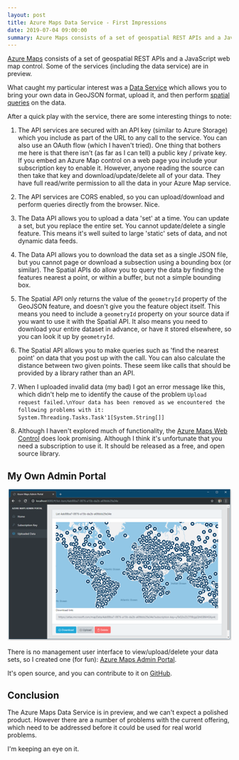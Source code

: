 ```yaml
---
layout: post
title: Azure Maps Data Service - First Impressions
date: 2019-07-04 09:00:00
summary: Azure Maps consists of a set of geospatial REST APIs and a JavaScript web map control. Some of the services (including the data service) are in preview.
---
```


[Azure Maps](https://azure.microsoft.com/en-au/services/azure-maps/) consists of
a set of geospatial REST APIs and a JavaScript web map control. Some of the
services (including the data service) are in preview.

What caught my particular interest was a
[Data Service](https://docs.microsoft.com/en-us/rest/api/maps/data) which allows
you to bring your own data in GeoJSON format, upload it, and then perform
[spatial queries](https://docs.microsoft.com/en-us/rest/api/maps/spatial) on the
data.

After a quick play with the service, there are some interesting things to note:

1. The API services are secured with an API key (similar to Azure Storage) which
   you include as part of the URL to any call to the service. You can also use
   an OAuth flow (which I haven't tried). One thing that bothers me here is that
   there isn't (as far as I can tell) a public key / private key. If you embed
   an Azure Map control on a web page you include your subscription key to
   enable it. However, anyone reading the source can then take that key and
   download/update/delete all of your data. They have full read/write permission
   to all the data in your Azure Map service.

1. The API services are CORS enabled, so you can upload/download and perform
   queries directly from the browser. Nice.

1. The Data API allows you to upload a data 'set' at a time. You can update a
   set, but you replace the entire set. You cannot update/delete a single
   feature. This means it's well suited to large 'static' sets of data, and not
   dynamic data feeds.

1. The Data API allows you to download the data set as a single JSON file, but
   you cannot page or download a subsection using a bounding box (or similar).
   The Spatial APIs do allow you to query the data by finding the features
   nearest a point, or within a buffer, but not a simple bounding box.

1. The Spatial API only returns the value of the `geometryId` property of the
   GeoJSON feature, and doesn't give you the feature object itself. This means
   you need to include a `geometryId` property on your source data if you want
   to use it with the Spatial API. It also means you need to download your
   entire dataset in advance, or have it stored elsewhere, so you can look it up
   by `geometryId`.

1. The Spatial API allows you to make queries such as 'find the nearest point'
   on data that you post up with the call. You can also calculate the distance
   between two given points. These seem like calls that should be provided by a
   library rather than an API.

1. When I uploaded invalid data (my bad) I got an error message like this, which
   didn't help me to identify the cause of the problem
   ` Upload request failed.\nYour data has been removed as we encountered the following problems with it: System.Threading.Tasks.Task'1[System.String[]] `

1. Although I haven't explored much of functionality, the
   [Azure Maps Web Control](https://azuremapscodesamples.azurewebsites.net/)
   does look promising. Although I think it's unfortunate that you need a subscription to use it.
   It should be released as a free, and open source library.

## My Own Admin Portal

![](/images/azure-maps-admin-portal.png)

There is no management user interface to view/upload/delete your data sets, so I
created one (for fun):
[Azure Maps Admin Portal](https://richorama.github.io/azure-maps-admin-portal/).

It's open source, and you can contribute to it on
[GitHub](https://github.com/richorama/azure-maps-admin-portal/).

## Conclusion

The Azure Maps Data Service is in preview, and we can't expect a polished
product. However there are a number of problems with the current offering, which
need to be addressed before it could be used for real world problems.

I'm keeping an eye on it.
